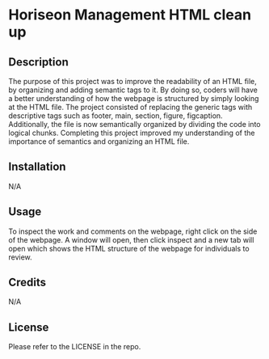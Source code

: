 # Horiseon Management HTML clean up


## Description

The purpose of this project was to improve the readability of an HTML file, by organizing and adding semantic tags to it. By doing so, coders will have a better understanding of how the webpage is structured by simply looking at the HTML file.
The project consisted of replacing the generic tags with descriptive tags such as footer, main, section, figure, figcaption. Additionally, the file is now semantically organized by dividing the code into logical chunks.
Completing this project improved my understanding of the importance of semantics and organizing an HTML file.

## Installation 

N/A

## Usage

To inspect the work and comments on the webpage, right click on the side of the webpage. A window will open, then click inspect and a new tab will open which shows the HTML structure of the webpage for individuals to review. 

## Credits

N/A

## License

Please refer to the LICENSE in the repo.
